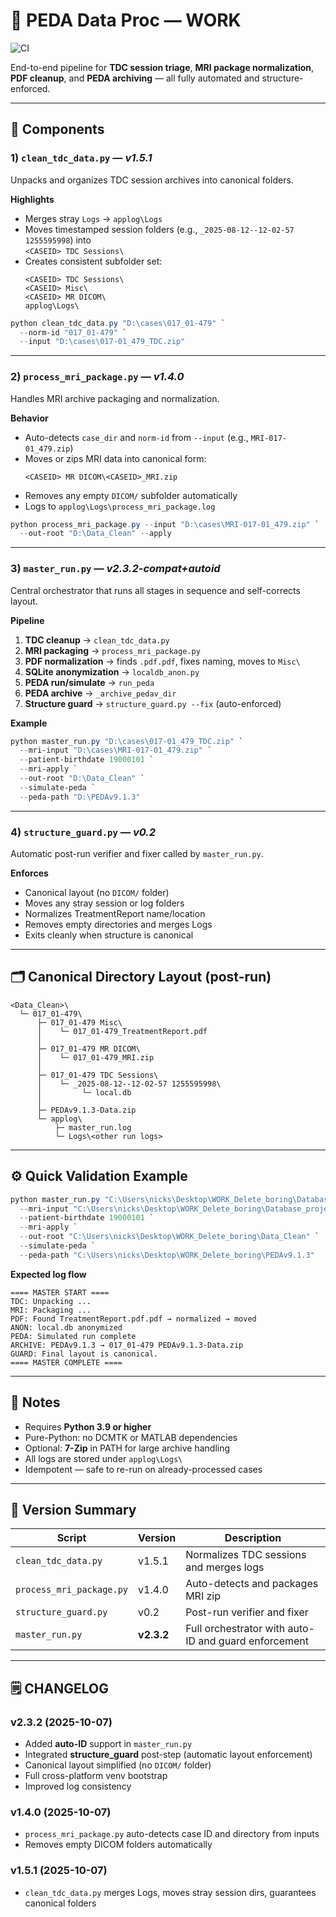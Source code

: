 # 📂 PEDA Data Proc — WORK

![CI](https://github.com/nicksisco1932/PEDA_Data_Processing_Suite/tree/main/actions/workflows/ci.yml/badge.svg)



End-to-end pipeline for **TDC session triage**, **MRI package normalization**, **PDF cleanup**, and **PEDA archiving** — all fully automated and structure-enforced.

---

## 🧩 Components

### 1) `clean_tdc_data.py` — *v1.5.1*
Unpacks and organizes TDC session archives into canonical folders.

**Highlights**
- Merges stray `Logs` → `applog\Logs`
- Moves timestamped session folders (e.g., `_2025-08-12--12-02-57 1255595998`) into  
  `<CASEID> TDC Sessions\`
- Creates consistent subfolder set:
  ```
  <CASEID> TDC Sessions\
  <CASEID> Misc\
  <CASEID> MR DICOM\
  applog\Logs\
  ```

```powershell
python clean_tdc_data.py "D:\cases\017_01-479" `
  --norm-id "017_01-479" `
  --input "D:\cases\017-01_479_TDC.zip"
```

---

### 2) `process_mri_package.py` — *v1.4.0*
Handles MRI archive packaging and normalization.

**Behavior**
- Auto-detects `case_dir` and `norm-id` from `--input` (e.g., `MRI-017-01_479.zip`)
- Moves or zips MRI data into canonical form:
  ```
  <CASEID> MR DICOM\<CASEID>_MRI.zip
  ```
- Removes any empty `DICOM/` subfolder automatically
- Logs to `applog\Logs\process_mri_package.log`

```powershell
python process_mri_package.py --input "D:\cases\MRI-017-01_479.zip" `
  --out-root "D:\Data_Clean" --apply
```

---

### 3) `master_run.py` — *v2.3.2-compat+autoid*
Central orchestrator that runs all stages in sequence and self-corrects layout.

**Pipeline**
1. **TDC cleanup** → `clean_tdc_data.py`
2. **MRI packaging** → `process_mri_package.py`
3. **PDF normalization** → finds `.pdf.pdf`, fixes naming, moves to `Misc\`
4. **SQLite anonymization** → `localdb_anon.py`
5. **PEDA run/simulate** → `run_peda`
6. **PEDA archive** → `_archive_pedav_dir`
7. **Structure guard** → `structure_guard.py --fix` (auto-enforced)

**Example**
```powershell
python master_run.py "D:\cases\017-01_479_TDC.zip" `
  --mri-input "D:\cases\MRI-017-01_479.zip" `
  --patient-birthdate 19000101 `
  --mri-apply `
  --out-root "D:\Data_Clean" `
  --simulate-peda `
  --peda-path "D:\PEDAv9.1.3"
```

---

### 4) `structure_guard.py` — *v0.2*
Automatic post-run verifier and fixer called by `master_run.py`.

**Enforces**
- Canonical layout (no `DICOM/` folder)
- Moves any stray session or log folders
- Normalizes TreatmentReport name/location
- Removes empty directories and merges Logs
- Exits cleanly when structure is canonical

---

## 🗂 Canonical Directory Layout (post-run)

```
<Data_Clean>\
  └─ 017_01-479\
      ├─ 017_01-479 Misc\
      │    └─ 017_01-479_TreatmentReport.pdf
      │
      ├─ 017_01-479 MR DICOM\
      │    └─ 017_01-479_MRI.zip
      │
      ├─ 017_01-479 TDC Sessions\
      │    └─ _2025-08-12--12-02-57 1255595998\
      │         └─ local.db
      │
      ├─ PEDAv9.1.3-Data.zip
      └─ applog\
          ├─ master_run.log
          └─ Logs\<other run logs>
```

---

## ⚙️ Quick Validation Example

```powershell
python master_run.py "C:\Users\nicks\Desktop\WORK_Delete_boring\Database_project\test_data\test_data\017-01_478_TDC.zip" `
  --mri-input "C:\Users\nicks\Desktop\WORK_Delete_boring\Database_project\test_data\test_data\MRI-017-01_478.zip" `
  --patient-birthdate 19000101 `
  --mri-apply `
  --out-root "C:\Users\nicks\Desktop\WORK_Delete_boring\Data_Clean" `
  --simulate-peda `
  --peda-path "C:\Users\nicks\Desktop\WORK_Delete_boring\PEDAv9.1.3"
```

**Expected log flow**
```
==== MASTER START ====
TDC: Unpacking ...
MRI: Packaging ...
PDF: Found TreatmentReport.pdf.pdf → normalized → moved
ANON: local.db anonymized
PEDA: Simulated run complete
ARCHIVE: PEDAv9.1.3 → 017_01-479 PEDAv9.1.3-Data.zip
GUARD: Final layout is canonical.
==== MASTER COMPLETE ====
```

---

## 🧠 Notes
- Requires **Python 3.9 or higher**
- Pure-Python: no DCMTK or MATLAB dependencies
- Optional: **7-Zip** in PATH for large archive handling
- All logs are stored under `applog\Logs\`
- Idempotent — safe to re-run on already-processed cases

---

## 🧾 Version Summary

| Script | Version | Description |
|---------|----------|-------------|
| `clean_tdc_data.py` | v1.5.1 | Normalizes TDC sessions and merges logs |
| `process_mri_package.py` | v1.4.0 | Auto-detects and packages MRI zip |
| `structure_guard.py` | v0.2 | Post-run verifier and fixer |
| `master_run.py` | **v2.3.2** | Full orchestrator with auto-ID and guard enforcement |

---

## 🗒️ CHANGELOG

### v2.3.2 (2025-10-07)
- Added **auto-ID** support in `master_run.py`
- Integrated **structure_guard** post-step (automatic layout enforcement)
- Canonical layout simplified (no `DICOM/` folder)
- Full cross-platform venv bootstrap
- Improved log consistency

### v1.4.0 (2025-10-07)
- `process_mri_package.py` auto-detects case ID and directory from inputs  
- Removes empty DICOM folders automatically

### v1.5.1 (2025-10-07)
- `clean_tdc_data.py` merges Logs, moves stray session dirs, guarantees canonical folders

